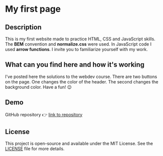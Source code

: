 # My first page

## Description

This is my first website made to practice HTML, CSS and JavaScript skills.
The **BEM** convention and **normalize.css** were used. In JavaScript code I used **arrow functions**.
I invite you to familiarize yourself with my work.

## What can you find here and how it's working

I've posted here the solutions to the webdev course.
There are two buttons on the page. One changes the color of the header. The second changes the background color.
Have a fun! 😉

## Demo

GitHub repository 👉 [link to repository][def]

[def]: https://piotr-rulewicz.github.io/homepage/

## License

This project is open-source and available under the MIT License. See the [LICENSE](./LICENSE) file for more details.
